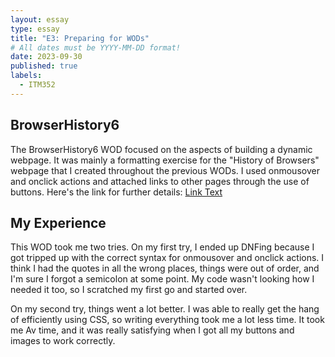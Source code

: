 ```yaml
---
layout: essay
type: essay
title: "E3: Preparing for WODs"
# All dates must be YYYY-MM-DD format!
date: 2023-09-30
published: true
labels:
  - ITM352
---
```


## BrowserHistory6

The BrowserHistory6 WOD focused on the aspects of building a dynamic webpage. It was mainly a formatting exercise for the "History of Browsers" webpage that I created throughout the previous WODs. I used onmousover and onclick actions and attached links to other pages through the use of buttons. Here's the link for further details: 
<a href="https://dport96.github.io/ITM352/morea/040.dynamic-web-pages/experience-browserhistory6.html">Link Text</a>


## My Experience 

This WOD took me two tries. On my first try, I ended up DNFing because I got tripped up with the correct syntax for onmousover and onclick actions. I think I had the quotes in all the wrong places, things were out of order, and I'm sure I forgot a semicolon at some point. My code wasn't looking how I needed it too, so I scratched my first go and started over.

On my second try, things went a lot better. I was able to really get the hang of efficiently using CSS, so writing everything took me a lot less time. It took me Av time, and it was really satisfying when I got all my buttons and images to work correctly. 




